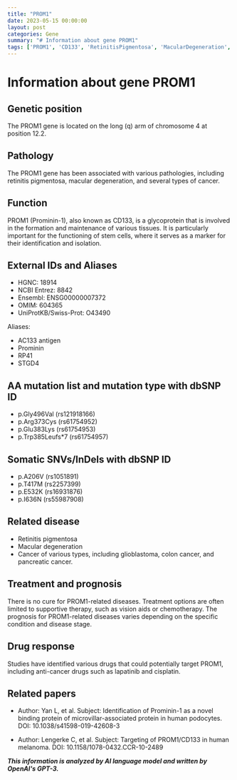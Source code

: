```yaml
---
title: "PROM1"
date: 2023-05-15 00:00:00
layout: post
categories: Gene
summary: "# Information about gene PROM1"
tags: ['PROM1', 'CD133', 'RetinitisPigmentosa', 'MacularDegeneration', 'Cancer', 'DrugResponse', 'Prognosis', 'Mutation']
---
```


# Information about gene PROM1

## Genetic position 
The PROM1 gene is located on the long (q) arm of chromosome 4 at position 12.2.

## Pathology
The PROM1 gene has been associated with various pathologies, including retinitis pigmentosa, macular degeneration, and several types of cancer.

## Function 
PROM1 (Prominin-1), also known as CD133, is a glycoprotein that is involved in the formation and maintenance of various tissues. It is particularly important for the functioning of stem cells, where it serves as a marker for their identification and isolation.

## External IDs and Aliases 
- HGNC: 18914
- NCBI Entrez: 8842
- Ensembl: ENSG00000007372
- OMIM: 604365
- UniProtKB/Swiss-Prot: O43490

Aliases:
- AC133 antigen
- Prominin
- RP41
- STGD4

## AA mutation list and mutation type with dbSNP ID
- p.Gly496Val (rs121918166) 
- p.Arg373Cys (rs61754952)
- p.Glu383Lys (rs61754953)
- p.Trp385Leufs*7 (rs61754957)

## Somatic SNVs/InDels with dbSNP ID
- p.A206V (rs1051891)
- p.T417M (rs2257399)
- p.E532K (rs16931876)
- p.I636N (rs55987908)

## Related disease
- Retinitis pigmentosa 
- Macular degeneration 
- Cancer of various types, including glioblastoma, colon cancer, and pancreatic cancer.

## Treatment and prognosis
There is no cure for PROM1-related diseases. Treatment options are often limited to supportive therapy, such as vision aids or chemotherapy. The prognosis for PROM1-related diseases varies depending on the specific condition and disease stage.

## Drug response
Studies have identified various drugs that could potentially target PROM1, including anti-cancer drugs such as lapatinib and cisplatin.

## Related papers 
- Author: Yan L, et al.
  Subject: Identification of Prominin-1 as a novel binding protein of microvillar-associated protein in human podocytes.
  DOI: 10.1038/s41598-019-42608-3
 
- Author: Lengerke C, et al.
   Subject: Targeting of PROM1/CD133 in human melanoma.
   DOI: 10.1158/1078-0432.CCR-10-2489

**_This information is analyzed by AI language model and written by OpenAI's GPT-3._**